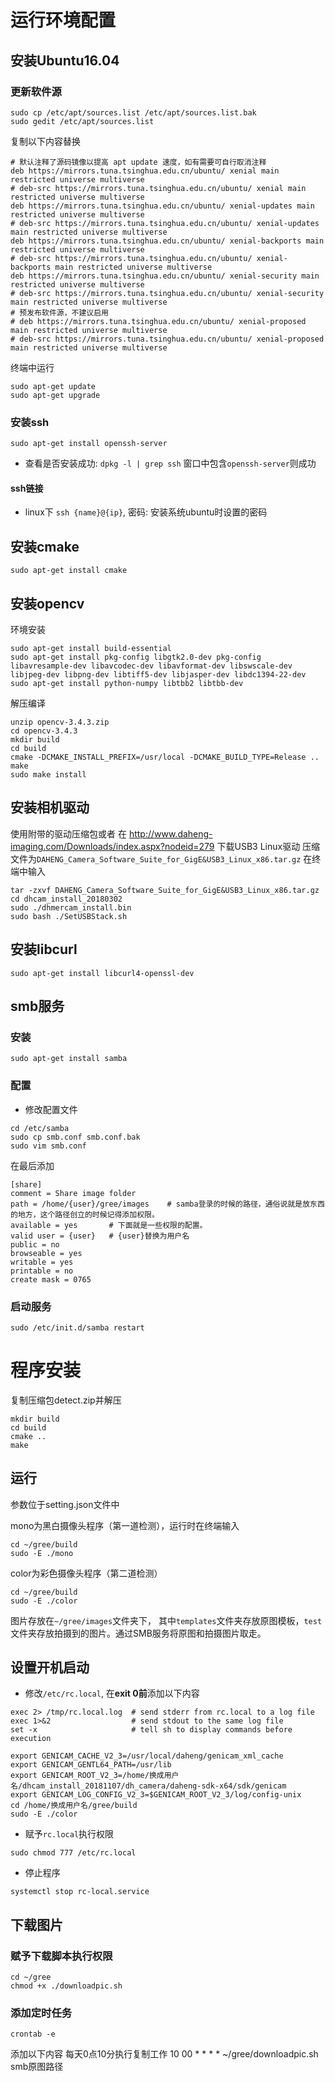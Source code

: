 # 运行环境配置
## 安装Ubuntu16.04
### 更新软件源
```
sudo cp /etc/apt/sources.list /etc/apt/sources.list.bak
sudo gedit /etc/apt/sources.list
```
复制以下内容替换
```
# 默认注释了源码镜像以提高 apt update 速度，如有需要可自行取消注释 
deb https://mirrors.tuna.tsinghua.edu.cn/ubuntu/ xenial main restricted universe multiverse 
# deb-src https://mirrors.tuna.tsinghua.edu.cn/ubuntu/ xenial main restricted universe multiverse 
deb https://mirrors.tuna.tsinghua.edu.cn/ubuntu/ xenial-updates main restricted universe multiverse 
# deb-src https://mirrors.tuna.tsinghua.edu.cn/ubuntu/ xenial-updates main restricted universe multiverse 
deb https://mirrors.tuna.tsinghua.edu.cn/ubuntu/ xenial-backports main restricted universe multiverse 
# deb-src https://mirrors.tuna.tsinghua.edu.cn/ubuntu/ xenial-backports main restricted universe multiverse 
deb https://mirrors.tuna.tsinghua.edu.cn/ubuntu/ xenial-security main restricted universe multiverse 
# deb-src https://mirrors.tuna.tsinghua.edu.cn/ubuntu/ xenial-security main restricted universe multiverse 
# 预发布软件源，不建议启用 
# deb https://mirrors.tuna.tsinghua.edu.cn/ubuntu/ xenial-proposed main restricted universe multiverse 
# deb-src https://mirrors.tuna.tsinghua.edu.cn/ubuntu/ xenial-proposed main restricted universe multiverse
```
终端中运行
```
sudo apt-get update
sudo apt-get upgrade
```

### 安装ssh
```
sudo apt-get install openssh-server
```
* 查看是否安装成功:
    `dpkg -l | grep ssh`
    窗口中包含`openssh-server`则成功
#### ssh链接
* linux下 `ssh {name}@{ip}`, 密码: 安装系统ubuntu时设置的密码

## 安装cmake
```
sudo apt-get install cmake
```

## 安装opencv
环境安装
```
sudo apt-get install build-essential
sudo apt-get install pkg-config libgtk2.0-dev pkg-config libavresample-dev libavcodec-dev libavformat-dev libswscale-dev libjpeg-dev libpng-dev libtiff5-dev libjasper-dev libdc1394-22-dev
sudo apt-get install python-numpy libtbb2 libtbb-dev
```
解压编译
```
unzip opencv-3.4.3.zip
cd opencv-3.4.3
mkdir build
cd build
cmake -DCMAKE_INSTALL_PREFIX=/usr/local -DCMAKE_BUILD_TYPE=Release ..
make
sudo make install
```

## 安装相机驱动
使用附带的驱动压缩包或者
在 http://www.daheng-imaging.com/Downloads/index.aspx?nodeid=279 下载USB3 Linux驱动 
压缩文件为`DAHENG_Camera_Software_Suite_for_GigE&USB3_Linux_x86.tar.gz`
在终端中输入
```
tar -zxvf DAHENG_Camera_Software_Suite_for_GigE&USB3_Linux_x86.tar.gz
cd dhcam_install_20180302
sudo ./dhmercam_install.bin
sudo bash ./SetUSBStack.sh
```

## 安装libcurl
`sudo apt-get install libcurl4-openssl-dev`

## smb服务
### 安装
```
sudo apt-get install samba
```
### 配置
* 修改配置文件
```
cd /etc/samba
sudo cp smb.conf smb.conf.bak
sudo vim smb.conf
```
在最后添加
```
[share]
comment = Share image folder
path = /home/{user}/gree/images    # samba登录的时候的路径，通俗说就是放东西的地方，这个路径创立的时候记得添加权限。
available = yes       # 下面就是一些权限的配置。 
valid user = {user}   # {user}替换为用户名
public = no
browseable = yes 
writable = yes
printable = no
create mask = 0765
```
### 启动服务
```
sudo /etc/init.d/samba restart
```

# 程序安装
复制压缩包detect.zip并解压
```
mkdir build
cd build
cmake ..
make
```
## 运行
参数位于setting.json文件中

mono为黑白摄像头程序（第一道检测），运行时在终端输入
```
cd ~/gree/build
sudo -E ./mono
```

color为彩色摄像头程序（第二道检测）
```
cd ~/gree/build
sudo -E ./color
```

图片存放在`~/gree/images`文件夹下， 其中`templates`文件夹存放原图模板，`test`文件夹存放拍摄到的图片。通过SMB服务将原图和拍摄图片取走。

## 设置开机启动
* 修改`/etc/rc.local`, 在**exit 0前**添加以下内容
``` shell
exec 2> /tmp/rc.local.log  # send stderr from rc.local to a log file  
exec 1>&2                  # send stdout to the same log file  
set -x                     # tell sh to display commands before execution

export GENICAM_CACHE_V2_3=/usr/local/daheng/genicam_xml_cache
export GENICAM_GENTL64_PATH=/usr/lib
export GENICAM_ROOT_V2_3=/home/换成用户名/dhcam_install_20181107/dh_camera/daheng-sdk-x64/sdk/genicam
export GENICAM_LOG_CONFIG_V2_3=$GENICAM_ROOT_V2_3/log/config-unix
cd /home/换成用户名/gree/build
sudo -E ./color
```

* 赋予`rc.local`执行权限
```
sudo chmod 777 /etc/rc.local
```

* 停止程序
```
systemctl stop rc-local.service
```

## 下载图片
### 赋予下载脚本执行权限
``` shell
cd ~/gree
chmod +x ./downloadpic.sh
```
### 添加定时任务
```
crontab -e
```
添加以下内容 每天0点10分执行复制工作
10 00 * * * * ~/gree/downloadpic.sh smb原图路径
